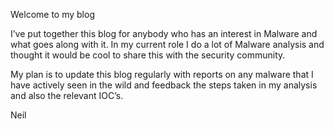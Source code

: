 Welcome to my blog

I’ve put together this blog for anybody who has an interest in Malware and what goes along with it. In my current role I do a lot of Malware analysis and thought it would be cool to share this with the security community.

My plan is to update this blog regularly with reports on any malware that I have actively seen in the wild and feedback the steps taken in my analysis and also the relevant IOC’s.

Neil
